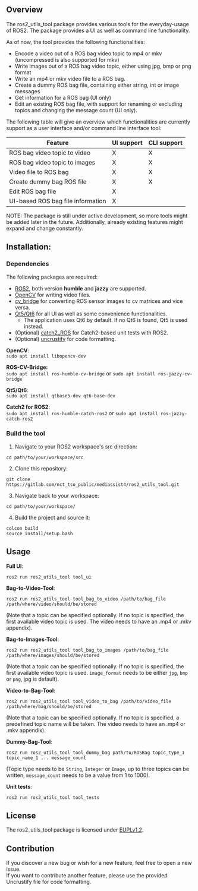## Overview

The ros2_utils_tool package provides various tools for the everyday-usage of ROS2. The package provides a UI as well as command line functionality.

As of now, the tool provides the following functionalities:
- Encode a video out of a ROS bag video topic to mp4 or mkv (uncompressed is also supported for mkv)
- Write images out of a ROS bag video topic, either using jpg, bmp or png format
- Write an mp4 or mkv video file to a ROS bag.
- Create a dummy ROS bag file, containing either string, int or image messages
- Get information for a ROS bag (UI only)
- Edit an existing ROS bag file, with support for renaming or excluding topics and changing the message count (UI only).

The following table will give an overview which functionalities are currently support as a user interface and/or command line interface tool:

| Feature  | UI support | CLI support |
| -------- | ---------- | ----------- |
| ROS bag video topic to video |  X  |  X  |
| ROS bag video topic to images |  X  |  X  |
| Video file to ROS bag |  X  |  X  |
| Create dummy bag ROS file |  X  |  X  |
| Edit ROS bag file |  X  |    |
| UI-based ROS bag file information |  X  |    |

NOTE: The package is still under active development, so more tools might be added later in the future. Additionally, already existing features might expand and change constantly.

## Installation:

### Dependencies

The following packages are required:
- [ROS2](https://docs.ros.org/en/jazzy/index.html), both version **humble** and **jazzy** are supported.
- [OpenCV](https://opencv.org/) for writing video files.
- [cv_bridge](https://index.ros.org/p/cv_bridge/) for converting ROS sensor images to cv matrices and vice versa.
- [Qt5/Qt6](https://doc.qt.io/) for all UI as well as some convenience functionalities.
    - The application uses Qt6 by default. If no Qt6 is found, Qt5 is used instead.
- (Optional) [catch2_ROS](https://index.ros.org/p/catch_ros2/) for Catch2-based unit tests with ROS2.
- (Optional) [uncrustify](https://github.com/uncrustify/uncrustify) for code formatting.

**OpenCV**:\
`sudo apt install libopencv-dev`

**ROS-CV-Bridge:**\
`sudo apt install ros-humble-cv-bridge` or `sudo apt install ros-jazzy-cv-bridge`

**Qt5/Qt6**:\
`sudo apt install qtbase5-dev qt6-base-dev`

**Catch2 for ROS2**:\
`sudo apt install ros-humble-catch-ros2` or `sudo apt install ros-jazzy-catch-ros2`

### Build the tool

1. Navigate to your ROS2 workspace's src direction:
```
cd path/to/your/workspace/src
```

2. Clone this repository:
```
git clone https://gitlab.com/nct_tso_public/mediassist4/ros2_utils_tool.git
```

3. Navigate back to your workspace:
```
cd path/to/your/workspace/
```

4. Build the project and source it:
```
colcon build
source install/setup.bash
```

## Usage

**Full UI**:
```
ros2 run ros2_utils_tool tool_ui
```

**Bag-to-Video-Tool**:
```
ros2 run ros2_utils_tool tool_bag_to_video /path/to/bag_file /path/where/video/should/be/stored
```
(Note that a topic can be specified optionally. If no topic is specified, the first available video topic is used. The video needs to have an .mp4 or .mkv appendix).

**Bag-to-Images-Tool**:
```
ros2 run ros2_utils_tool tool_bag_to_images /path/to/bag_file /path/where/images/should/be/stored
```
(Note that a topic can be specified optionally. If no topic is specified, the first available video topic is used. `image_format` needs to be either `jpg`, `bmp` or `png`, jpg is default).

**Video-to-Bag-Tool**:
```
ros2 run ros2_utils_tool tool_video_to_bag /path/to/video_file /path/where/bag/should/be/stored
```
(Note that a topic can be specified optionally. If no topic is specified, a predefined topic name will be taken. The video needs to have an .mp4 or .mkv appendix).

**Dummy-Bag-Tool**:
```
ros2 run ros2_utils_tool tool_dummy_bag path/to/ROSBag topic_type_1 topic_name_1 ... message_count
```
(Topic type needs to be `String`, `Integer` or `Image`, up to three topics can be written, `message_count` needs to be a value from 1 to 1000).

**Unit tests**:
```
ros2 run ros2_utils_tool tool_tests
```

## License

The ros2_utils_tool package is licensed under [EUPLv1.2](https://interoperable-europe.ec.europa.eu/sites/default/files/custom-page/attachment/2020-03/EUPL-1.2%20EN.txt).

## Contribution 

If you discover a new bug or wish for a new feature, feel free to open a new issue.\
If you want to contribute another feature, please use the provided Uncrustify file for code formatting.

